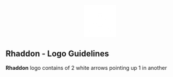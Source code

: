 <div align="center">

<img src="logo2.png" width="17%">
</div>

## Rhaddon - Logo Guidelines
**Rhaddon** logo contains of 2 white arrows pointing up 1 in another 
